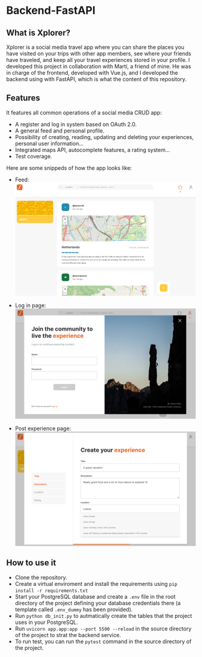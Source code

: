# Backend-FastAPI

## What is Xplorer?
Xplorer is a social media travel app where you can share the places you have visited on your trips with other app members, see where your friends have traveled, and keep all your travel experiences stored in your profile. I developed this project in collaboration with Martí, a friend of mine. He was in charge of the frontend, developed with Vue.js, and I developed the backend using with FastAPI, which is what the content of this repository.

## Features

It features all common operations of a social media CRUD app:
* A register and log in system based on OAuth 2.0.
* A general feed and personal profile.
* Possibility of creating, reading, updating and deleting your experiences, personal user information...
* Integrated maps API, autocomplete features, a rating system...
* Test coverage.

Here are some snippeds of how the app looks like:

* Feed:
![alt_text](https://github.com/ygbuil/Backend-FastAPI/blob/master/images/feed.png)

* Log in page:
![alt_text](https://github.com/ygbuil/Backend-FastAPI/blob/master/images/log_in.png)

* Post experience page:
![alt_text](https://github.com/ygbuil/Backend-FastAPI/blob/master/images/post_experience.png)

## How to use it

* Clone the repository.
* Create a virtual enviroment and install the requirements using `pip install -r requirements.txt`
* Start your PostgreSQL database and create a `.env` file in the root directory of the project defining your database credentials there (a template called `.env_dummy` has been provided).
* Run `python db_init.py` to autmatically create the tables that the project uses in your PostgreSQL.
* Run `uvicorn app.app:app --port 5500 --reload` in the source directory of the project to strat the backend service.
* To run test, you can run the `pytest` command in the source directory of the project.